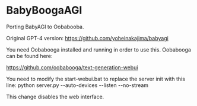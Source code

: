 # BabyBoogaAGI
Porting BabyAGI to Oobabooba.


Original GPT-4 version:
https://github.com/yoheinakajima/babyagi

You need Oobabooga installed and running in order to use this. Oobabooga can be found here:

https://github.com/oobabooga/text-generation-webui

You need to modify the start-webui.bat to replace the server init with this line:
python server.py --auto-devices --listen --no-stream

This change disables the web interface.
